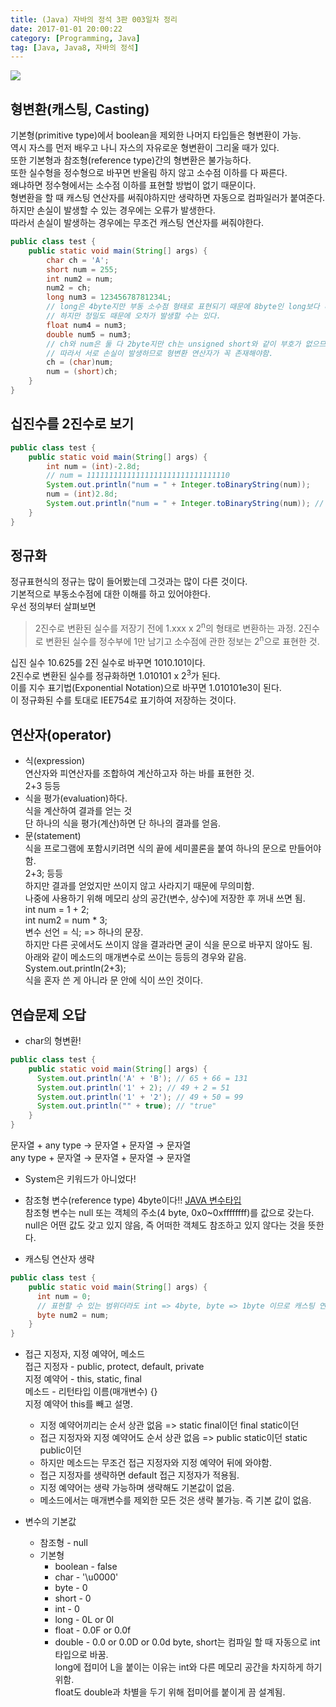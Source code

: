 ```yaml
---
title: (Java) 자바의 정석 3판 003일차 정리
date: 2017-01-01 20:00:22
category: [Programming, Java]
tag: [Java, Java8, 자바의 정석]
---
```

![](thumb.png)

## 형변환(캐스팅, Casting)
기본형(primitive type)에서 boolean을 제외한 나머지 타입들은 형변환이 가능.  
역시 자스를 먼저 배우고 나니 자스의 자유로운 형변환이 그리울 때가 있다.  
또한 기본형과 참조형(reference type)간의 형변환은 불가능하다.  
또한 실수형을 정수형으로 바꾸면 반올림 하지 않고 소수점 이하를 다 짜른다.  
왜냐하면 정수형에서는 소수점 이하를 표현할 방법이 없기 때문이다.  
형변환을 할 때 캐스팅 연산자를 써줘야하지만 생략하면 자동으로 컴파일러가 붙여준다.  
하지만 손실이 발생할 수 있는 경우에는 오류가 발생한다.  
따라서 손실이 발생하는 경우에는 무조건 캐스팅 연산자를 써줘야한다.
```java
public class test {
    public static void main(String[] args) {
        char ch = 'A';
        short num = 255;
        int num2 = num;
        num2 = ch;
        long num3 = 12345678781234L;
        // long은 4byte지만 부동 소수점 형태로 표현되기 때문에 8byte인 long보다 더 넓은 범위를 표현할 수 있다.
        // 하지만 정밀도 때문에 오차가 발생할 수는 있다.
        float num4 = num3;
        double num5 = num3;
        // ch와 num은 둘 다 2byte지만 ch는 unsigned short와 같이 부호가 없으므로 표현 범위가 다름.
        // 따라서 서로 손실이 발생하므로 형변환 연산자가 꼭 존재해야함.
        ch = (char)num;
        num = (short)ch;
    }
}
```

## 십진수를 2진수로 보기
```java
public class test {
    public static void main(String[] args) {
        int num = (int)-2.8d;
        // num = 11111111111111111111111111111110
        System.out.println("num = " + Integer.toBinaryString(num));
        num = (int)2.8d;
        System.out.println("num = " + Integer.toBinaryString(num)); // num = 10
    }
}
```
## 정규화
정규표현식의 정규는 많이 들어봤는데 그것과는 많이 다른 것이다.  
기본적으로 부동소수점에 대한 이해를 하고 있어야한다.  
우선 정의부터 살펴보면  
> 2진수로 변환된 실수를 저장기 전에 1.xxx x 2<sup>n</sup>의 형태로 변환하는 과정.
2진수로 변환된 실수를 정수부에 1만 남기고 소수점에 관한 정보는 2<sup>n</sup>으로 표현한 것.

십진 실수 10.625를 2진 실수로 바꾸면 1010.101이다.  
2진수로 변환된 실수를 정규화하면 1.010101 x 2<sup>3</sup>가 된다.  
이를 지수 표기법(Exponential Notation)으로 바꾸면 1.010101e3이 된다.  
이 정규화된 수를 토대로 IEE754로 표기하여 저장하는 것이다.

## 연산자(operator)
* 식(expression)  
연산자와 피연산자를 조합하여 계산하고자 하는 바를 표현한 것.  
2+3 등등
* 식을 평가(evaluation)하다.  
식을 계산하여 결과를 얻는 것  
단 하나의 식을 평가(계산)하면 단 하나의 결과를 얻음.  
* 문(statement)  
식을 프로그램에 포함시키려면 식의 끝에 세미콜론을 붙여 하나의 문으로 만들어야함.  
2+3; 등등  
하지만 결과를 얻었지만 쓰이지 않고 사라지기 때문에 무의미함.  
나중에 사용하기 위해 메모리 상의 공간(변수, 상수)에 저장한 후 꺼내 쓰면 됨.  
int num = 1 + 2;  
int num2 = num * 3;  
변수 선언 = 식; => 하나의 문장.  
하지만 다른 곳에서도 쓰이지 않을 결과라면 굳이 식을 문으로 바꾸지 않아도 됨.  
아래와 같이 메소드의 매개변수로 쓰이는 등등의 경우와 같음.  
System.out.println(2+3);  
식을 혼자 쓴 게 아니라 문 안에 식이 쓰인 것이다.  

## 연습문제 오답
* char의 형변환!
```java
public class test {
    public static void main(String[] args) {
      System.out.println('A' + 'B'); // 65 + 66 = 131
      System.out.println('1' + 2); // 49 + 2 = 51
      System.out.println('1' + '2'); // 49 + 50 = 99
      System.out.println("" + true); // "true"
    }
}
```
문자열 + any type → 문자열 + 문자열 → 문자열  
any type + 문자열 → 문자열 + 문자열 → 문자열

* System은 키워드가 아니었다!

* 참조형 변수(reference type) 4byte이다!!
[JAVA 변수타입](https://labofengineer.wordpress.com/2013/07/08/java-%EB%B3%80%EC%88%98%ED%83%80%EC%9E%85/)  
참조형 변수는 null 또는 객체의 주소(4 byte, 0x0~0xffffffff)를 값으로 갖는다.  
null은 어떤 값도 갖고 있지 않음, 즉 어떠한 객체도 참조하고 있지 않다는 것을 뜻한다.

* 캐스팅 연산자 생략
```java
public class test {
    public static void main(String[] args) {
      int num = 0;
      // 표현할 수 있는 범위더라도 int => 4byte, byte => 1byte 이므로 캐스팅 연산자 꼭 써줘야함.
      byte num2 = num;
    }
}
```

* 접근 지정자, 지정 예약어, 메소드  
접근 지정자 - public, protect, default, private  
지정 예약어 - this, static, final  
메소드 - 리턴타입 이름(매개변수) {}  
지정 예약어 this를 빼고 설명.  
  * 지정 예약어끼리는 순서 상관 없음 => static final이던 final static이던  
  * 접근 지정자와 지정 예약어도 순서 상관 없음 => public static이던 static public이던  
  * 하지만 메소드는 무조건 접근 지정자와 지정 예약어 뒤에 와야함.  
  * 접근 지정자를 생략하면 default 접근 지정자가 적용됨.  
  * 지정 예약어는 생략 가능하며 생략해도 기본값이 없음.
  * 메소드에서는 매개변수를 제외한 모든 것은 생략 불가능. 즉 기본 값이 없음.
  
* 변수의 기본값  
  * 참조형 - null  
  * 기본형  
    * boolean - false  
    * char - '\u0000'  
    * byte - 0  
    * short - 0  
    * int - 0  
    * long - 0L or 0l  
    * float - 0.0F or 0.0f  
    * double - 0.0 or 0.0D or 0.0d
    byte, short는 컴파일 할 때 자동으로 int 타입으로 바꿈.  
    long에 접미어 L을 붙이는 이유는 int와 다른 메모리 공간을 차지하게 하기 위함.  
    float도 double과 차별을 두기 위해 접미어를 붙이게 끔 설계됨. 
    